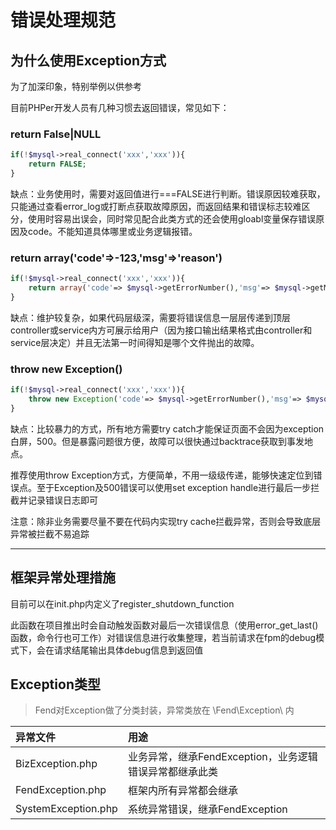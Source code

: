 # 错误处理规范

## 为什么使用Exception方式

为了加深印象，特别举例以供参考

目前PHPer开发人员有几种习惯去返回错误，常见如下：

### return False\|NULL

```php
if(!$mysql->real_connect('xxx','xxx')){
    return FALSE;
}
```

缺点：业务使用时，需要对返回值进行===FALSE进行判断。错误原因较难获取，只能通过查看error\_log或打断点获取故障原因，而返回结果和错误标志较难区分，使用时容易出误会，同时常见配合此类方式的还会使用gloabl变量保存错误原因及code。不能知道具体哪里或业务逻辑报错。

### return array\('code'=&gt;-123,'msg'=&gt;'reason'\)

```php
if(!$mysql->real_connect('xxx','xxx')){
    return array('code'=> $mysql->getErrorNumber(),'msg'=> $mysql->getMsg());
}
```

缺点：维护较复杂，如果代码层级深，需要将错误信息一层层传递到顶层controller或service内方可展示给用户（因为接口输出结果格式由controller和service层决定）并且无法第一时间得知是哪个文件抛出的故障。

### throw new Exception\(\)

```php
if(!$mysql->real_connect('xxx','xxx')){
    throw new Exception('code'=> $mysql->getErrorNumber(),'msg'=> $mysql->getMsg());
}
```

缺点：比较暴力的方式，所有地方需要try catch才能保证页面不会因为exception白屏，500。但是暴露问题很方便，故障可以很快通过backtrace获取到事发地点。

推荐使用throw Exception方式，方便简单，不用一级级传递，能够快速定位到错误点。至于Exception及500错误可以使用set exception handle进行最后一步拦截并记录错误日志即可

注意：除非业务需要尽量不要在代码内实现try cache拦截异常，否则会导致底层异常被拦截不易追踪

---

## 框架异常处理措施

目前可以在init.php内定义了register\_shutdown\_function 

此函数在项目推出时会自动触发函数对最后一次错误信息（使用error\_get\_last\(\)函数，命令行也可工作）对错误信息进行收集整理，若当前请求在fpm的debug模式下，会在请求结尾输出具体debug信息到返回值

## Exception类型
 > Fend对Exception做了分类封装，异常类放在 \Fend\Exception\ 内
 
|异常文件|用途|
|:---|:---|
| BizException.php | 业务异常，继承FendException，业务逻辑错误异常都继承此类 |
| FendException.php | 框架内所有异常都会继承 |
| SystemException.php |系统异常错误，继承FendException|